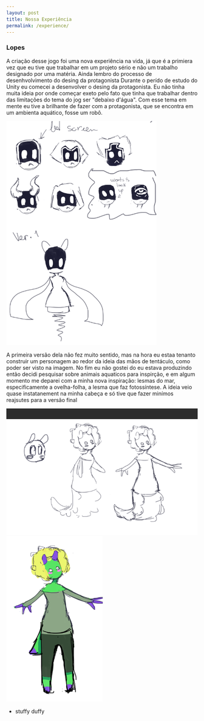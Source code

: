 ```yaml
---
layout: post
title: Nossa Experiência
permalink: /experience/
---
```


### Lopes
A criação desse jogo foi uma nova experiência na vida, já que é a primiera vez que eu tive que trabalhar em um projeto sério e não um trabalho designado por uma matéria. Ainda lembro do processo de desenhvolvimento do desing da protagonista
Durante o perído de estudo do Unity eu comecei a desenvolver o desing da protagonista. Eu não tinha muita ideia por onde começar exeto pelo fato que tinha que trabalhar dentro das limitações do tema do jog ser "debaixo d'água". Com esse tema em mente eu tive a brilhante de fazer com a protagonista, que se encontra em um ambienta aquático, fosse um robô.

![](https://raw.githubusercontent.com/Laisczt/CoralQuest/page/img/primeira%20versao.png) 

A primeira versão dela não fez muito sentido, mas na hora eu estaa tenanto construir um personagem ao redor da ideia das mãos de tentáculo, como poder ser visto na imagem. No fim eu não gostei do eu estava produzindo então decidi pesquisar sobre animais aquaticos para inspirção, e em algum momento me deparei com a minha nova inspiração: lesmas do mar, especificamente a ovelha-folha, a lesma que faz fotossíntese. A ideia veio quase instatanement na minha cabeça e só tive que fazer minímos reajsutes para a versão final

![](https://raw.githubusercontent.com/Laisczt/CoralQuest/page/img/segunda%20versao.png) ![](https://raw.githubusercontent.com/Laisczt/CoralQuest/page/img/final%20v.png)
- stuffy duffy
